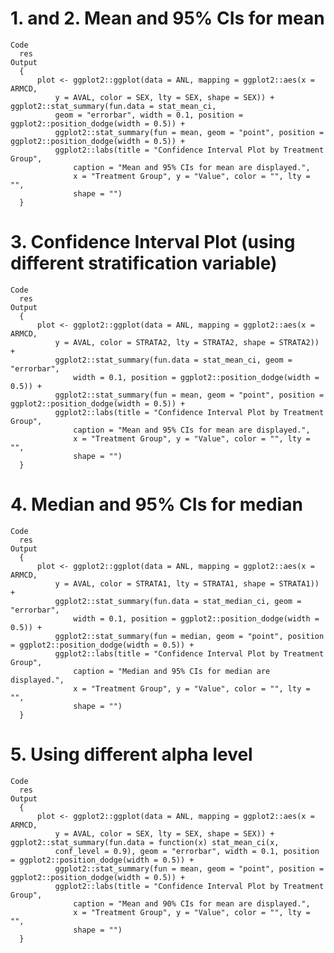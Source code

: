 # 1. and 2. Mean and 95% CIs for mean

    Code
      res
    Output
      {
          plot <- ggplot2::ggplot(data = ANL, mapping = ggplot2::aes(x = ARMCD, 
              y = AVAL, color = SEX, lty = SEX, shape = SEX)) + ggplot2::stat_summary(fun.data = stat_mean_ci, 
              geom = "errorbar", width = 0.1, position = ggplot2::position_dodge(width = 0.5)) + 
              ggplot2::stat_summary(fun = mean, geom = "point", position = ggplot2::position_dodge(width = 0.5)) + 
              ggplot2::labs(title = "Confidence Interval Plot by Treatment Group", 
                  caption = "Mean and 95% CIs for mean are displayed.", 
                  x = "Treatment Group", y = "Value", color = "", lty = "", 
                  shape = "")
      }

# 3. Confidence Interval Plot (using different stratification variable)

    Code
      res
    Output
      {
          plot <- ggplot2::ggplot(data = ANL, mapping = ggplot2::aes(x = ARMCD, 
              y = AVAL, color = STRATA2, lty = STRATA2, shape = STRATA2)) + 
              ggplot2::stat_summary(fun.data = stat_mean_ci, geom = "errorbar", 
                  width = 0.1, position = ggplot2::position_dodge(width = 0.5)) + 
              ggplot2::stat_summary(fun = mean, geom = "point", position = ggplot2::position_dodge(width = 0.5)) + 
              ggplot2::labs(title = "Confidence Interval Plot by Treatment Group", 
                  caption = "Mean and 95% CIs for mean are displayed.", 
                  x = "Treatment Group", y = "Value", color = "", lty = "", 
                  shape = "")
      }

# 4. Median and 95% CIs for median

    Code
      res
    Output
      {
          plot <- ggplot2::ggplot(data = ANL, mapping = ggplot2::aes(x = ARMCD, 
              y = AVAL, color = STRATA1, lty = STRATA1, shape = STRATA1)) + 
              ggplot2::stat_summary(fun.data = stat_median_ci, geom = "errorbar", 
                  width = 0.1, position = ggplot2::position_dodge(width = 0.5)) + 
              ggplot2::stat_summary(fun = median, geom = "point", position = ggplot2::position_dodge(width = 0.5)) + 
              ggplot2::labs(title = "Confidence Interval Plot by Treatment Group", 
                  caption = "Median and 95% CIs for median are displayed.", 
                  x = "Treatment Group", y = "Value", color = "", lty = "", 
                  shape = "")
      }

# 5. Using different alpha level

    Code
      res
    Output
      {
          plot <- ggplot2::ggplot(data = ANL, mapping = ggplot2::aes(x = ARMCD, 
              y = AVAL, color = SEX, lty = SEX, shape = SEX)) + ggplot2::stat_summary(fun.data = function(x) stat_mean_ci(x, 
              conf_level = 0.9), geom = "errorbar", width = 0.1, position = ggplot2::position_dodge(width = 0.5)) + 
              ggplot2::stat_summary(fun = mean, geom = "point", position = ggplot2::position_dodge(width = 0.5)) + 
              ggplot2::labs(title = "Confidence Interval Plot by Treatment Group", 
                  caption = "Mean and 90% CIs for mean are displayed.", 
                  x = "Treatment Group", y = "Value", color = "", lty = "", 
                  shape = "")
      }


